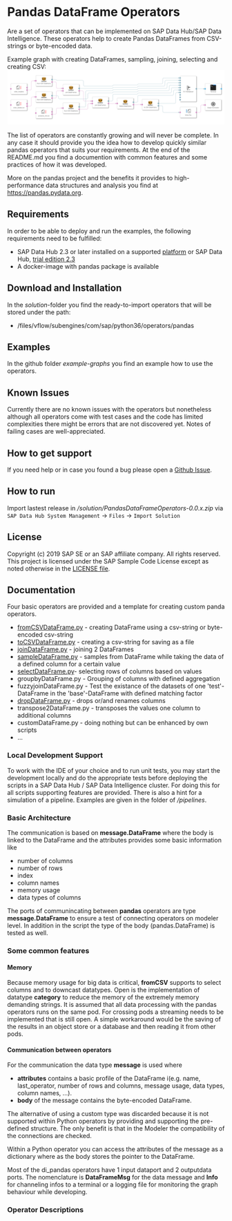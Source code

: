 # Pandas DataFrame Operators
Are a set of operators that can be implemented on SAP Data Hub/SAP Data Intelligence. These operators 
help to create Pandas DataFrames from CSV-strings or byte-encoded data. 

Example graph with creating DataFrames, sampling, joining, selecting and creating CSV:
![Example pipeline: Create POS](images/CreatePOS_pipeline.png)

The list of operators are constantly growing and will never be complete. In any case it should provide you the idea how to develop quickly similar pandas operators that suits your requirements. At the end of the README.md you find a documention with common features and some practices of how it was developed. 

More on the pandas project and the benefits it provides to high-performance data structures and analysis you find at https://pandas.pydata.org.

## Requirements

In order to be able to deploy and run the examples, the following requirements need to be fulfilled:

- SAP Data Hub 2.3 or later installed on a supported [platform](https://support.sap.com/content/dam/launchpad/en_us/pam/pam-essentials/SAP_Data_Hub_2_PAM.pdf) or SAP Data Hub, [trial edition 2.3](https://blogs.sap.com/2018/04/26/sap-data-hub-trial-edition/)
- A docker-image with pandas package is available 

## Download and Installation
In the *solution*-folder you find the ready-to-import operators that will be stored under the path: 

- /files/vflow/subengines/com/sap/python36/operators/pandas


## Examples
In the github folder *example-graphs* you find an example how to use the operators.

## Known Issues

Currently there are no known issues with the operators but nonetheless although all operators come with test cases and the code has limited complexities there might be errors that are not discovered yet. Notes of failing cases are well-appreciated. 

## How to get support

If you need help or in case you found a bug please open a [Github Issue](https://github.com/SAP/datahub-integration-examples/issues).

## How to run
 Import lastest release in */solution/PandasDataFrameOperators-0.0.x.zip* via `SAP Data Hub System Management` -> `Files` -> `Import Solution`

## License

Copyright (c) 2019 SAP SE or an SAP affiliate company. All rights reserved.
This project is licensed under the SAP Sample Code License except as noted otherwise in the [LICENSE file](LICENSE).


## Documentation
Four basic operators are provided and a template for creating custom panda operators. 

* [fromCSVDataFrame.py](./manuals/fromCSVDataFrame.md) - creating DataFrame using a csv-string or byte-encoded csv-string
* [toCSVDataFrame.py](./manuals/toCSVDataFrame.md)  - creating a csv-string for saving as a file
* [joinDataFrame.py](./manuals/joinDataFrame.md) - joining 2 DataFrames
* [sampleDataFrame.py](./manuals/sampleDataFrame.md) - samples from DataFrame while taking the data of a defined column for a certain value
* [selectDataFrame.py](./manuals/selectDataFrame.md)- selecting rows of columns based on values
* groupbyDataFrame.py - Grouping of columns with defined aggregation
* fuzzyjoinDataFrame.py - Test the existance of the datasets of one 'test'-DataFrame in the 'base'-DataFrame with defined matching factor
* [dropDataFrame.py](./manuals/dropDataFrame.md) - drops or/and renames columns 
* transpose2DataFrame.py - transposes the values one column to additional columns
* customDataFrame.py - doing nothing but can be enhanced by own scripts
* ... 

### Local Development Support
To work with the IDE of your choice and to run unit tests, you may start the development locally and do the appropriate tests before deploying the scripts in a SAP Data Hub / SAP Data Intelligence cluster. For doing this for all scripts supporting features are provided. There is also a hint for a simulation of a pipeline. Examples are given in the folder of */pipelines*. 


### Basic Architecture
The communication is based on **message.DataFrame** where the body is linked to the DataFrame and the attributes provides some basic information like

* number of columns
* number of rows
* index
* column names
* memory usage
* data types of columns

The ports of communincating between **pandas** operators are type **message.DataFrame** to ensure a test of connecting operators on modeler level. In addition in the script the type of the body (pandas.DataFrame) is tested as well. 

### Some common features 
#### Memory
Because memory usage for big data is critical, **fromCSV** supports to select columns and 
to downcast datatypes. Open is the implementation of datatype **category** to reduce the 
memory of the extremely memory demanding strings. 
It is assumed that all data processing with the pandas operators runs on the same pod. For crossing pods a streaming needs to be implemented that is still open. A simple workaround would be the saving of the results in an object store or a database and then reading it from other pods. 

#### Communication between operators
For the communication the data type **message** is used where 
* **attributes** contains a basic profile of the DataFrame i(e.g. name, last_operator, number of rows and columns, message usage, data types, column names, ...). 
* **body** of the message contains the byte-encoded DataFrame. 

The alternative of using a custom type was discarded because it is not supported within Python operators by providing and supporting the pre-defined structure. The only benefit is that in the Modeler the compatibility of the connections are checked. 

Within a Python operator you can access the attributes of the message as a dictionary where as the body stores the pointer to the DataFrame. 

Most of the di_pandas operators have 1 input dataport and 2 outputdata ports. The nomenclature is **DataFrameMsg** for the data message and **Info** for channeling infos to a terminal or a logging file for monitoring the graph behaviour while developing. 

### Operator Descriptions


